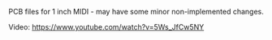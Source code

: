 PCB files for 1 inch MIDI - may have some minor non-implemented changes.

Video: https://www.youtube.com/watch?v=5Ws_JfCw5NY
